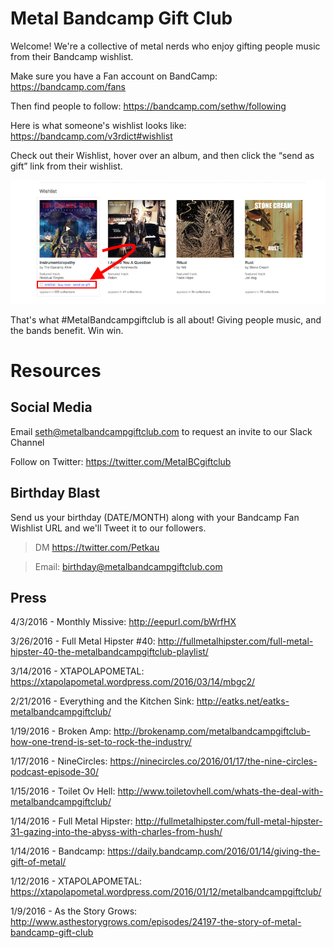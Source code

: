 # Metal Bandcamp Gift Club

Welcome! We're a collective of metal nerds who enjoy gifting people music from their Bandcamp wishlist.

Make sure you have a Fan account on BandCamp:
https://bandcamp.com/fans

Then find people to follow:
https://bandcamp.com/sethw/following

Here is what someone's wishlist looks like:
https://bandcamp.com/v3rdict#wishlist

Check out their Wishlist, hover over an album, and then click the “send as gift” link from their wishlist.

![Image of Wishlist](https://github.com/skulltoaster/metalbandcampgiftclub/blob/master/wishlist.png)

That's what #MetalBandcampgiftclub is all about! Giving people music, and the bands benefit. Win win.

# Resources

## Social Media

Email seth@metalbandcampgiftclub.com to request an invite to our Slack Channel

Follow on Twitter: https://twitter.com/MetalBCgiftclub

## Birthday Blast

Send us your birthday (DATE/MONTH) along with your Bandcamp Fan Wishlist URL and we'll Tweet it to our followers.

> DM https://twitter.com/Petkau 

> Email: birthday@metalbandcampgiftclub.com

## Press

4/3/2016 - Monthly Missive: http://eepurl.com/bWrfHX

3/26/2016 - Full Metal Hipster #40: http://fullmetalhipster.com/full-metal-hipster-40-the-metalbandcampgiftclub-playlist/

3/14/2016 - XTAPOLAPOMETAL: https://xtapolapometal.wordpress.com/2016/03/14/mbgc2/

2/21/2016 - Everything and the Kitchen Sink: http://eatks.net/eatks-metalbandcampgiftclub/

1/19/2016 - Broken Amp: http://brokenamp.com/metalbandcampgiftclub-how-one-trend-is-set-to-rock-the-industry/

1/17/2016 - NineCircles: https://ninecircles.co/2016/01/17/the-nine-circles-podcast-episode-30/

1/15/2016 - Toilet Ov Hell: http://www.toiletovhell.com/whats-the-deal-with-metalbandcampgiftclub/

1/14/2016 - Full Metal Hipster: http://fullmetalhipster.com/full-metal-hipster-31-gazing-into-the-abyss-with-charles-from-hush/

1/14/2016 - Bandcamp: https://daily.bandcamp.com/2016/01/14/giving-the-gift-of-metal/

1/12/2016 - XTAPOLAPOMETAL: https://xtapolapometal.wordpress.com/2016/01/12/metalbandcampgiftclub/

1/9/2016 - As the Story Grows: http://www.asthestorygrows.com/episodes/24197-the-story-of-metal-bandcamp-gift-club
